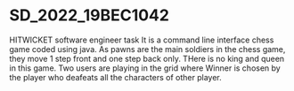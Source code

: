 # SD_2022_19BEC1042
HITWICKET software engineer task
It is a command line interface chess game coded using java. As pawns are the main soldiers in the chess game, they move 1 step front and one step back only. THere is no king and queen in this game. Two users are playing in the grid where Winner is chosen by the player who deafeats all the characters of other player.
